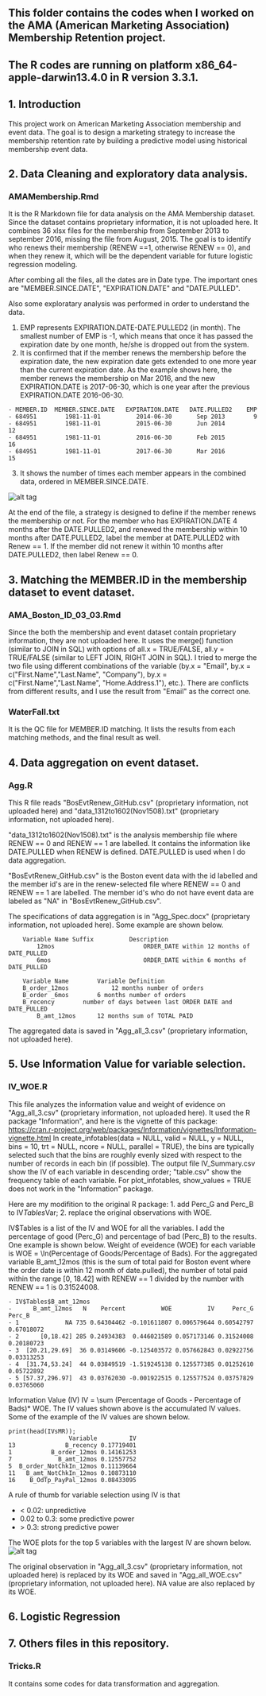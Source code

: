## This folder contains the codes when I worked on the AMA (American Marketing Association) Membership Retention project.
## The R codes are running on platform x86_64-apple-darwin13.4.0 in R version 3.3.1. 

## 1. Introduction
This project work on American Marketing Association membership and event data. The goal is to design a marketing strategy to increase the membership retention rate by building a predictive model using historical membership event data.

## 2. Data Cleaning and exploratory data analysis.

### AMAMembership.Rmd 
It is the R Markdown file for data analysis on the AMA Membership dataset. Since the dataset contains proprietary information, it is not uploaded here. It combines 36 xlsx files for the membership from September 2013 to september 2016, missing the file from August, 2015. The goal is to identify who renews their membership (RENEW ==1, otherwise RENEW == 0), and when they renew it, which will be the dependent variable for future logistic regression modeling. 
 
 After combing all the files, all the dates are in Date type. The important ones are "MEMBER.SINCE.DATE", "EXPIRATION.DATE" and "DATE.PULLED".
 
 Also some exploratary analysis was performed in order to understand the data.
 1. EMP represents EXPIRATION.DATE-DATE.PULLED2 (in month). The smallest number of EMP is -1, which means that once it has passed the expiration date by one month, he/she is dropped out from the system.
 2. It is confirmed that if the member renews the membership before the expiration date, the new expiration date gets extended to one more year than the current expiration date. As the example shows here, the member renews the membership on Mar 2016, and the new EXPIRATION.DATE is 2017-06-30, which is one year after the previous EXPIRATION.DATE 2016-06-30.
 ```
 - MEMBER.ID  MEMBER.SINCE.DATE   EXPIRATION.DATE   DATE.PULLED2    EMP
 - 684951        1981-11-01          2014-06-30       Sep 2013        9
 - 684951        1981-11-01          2015-06-30       Jun 2014        12
 - 684951        1981-11-01          2016-06-30       Feb 2015        16
 - 684951        1981-11-01          2017-06-30       Mar 2016        15
 ```
 3. It shows the number of times each member appears in the combined data, ordered in MEMBER.SINCE.DATE.
 
 ![alt tag](https://github.com/GeneralBunny/InternScitics/blob/master/AppearFreq.jpeg)

At the end of the file, a strategy is designed to define if the member renews the membership or not. For the member who has EXPIRATION.DATE 4 months after the DATE.PULLED2, and renewed the membership within 10 months after DATE.PULLED2, label the member at DATE.PULLED2 with Renew == 1. If the member did not renew it within 10 months after DATE.PULLED2, then label Renew == 0.

## 3. Matching the MEMBER.ID in the membership dataset to event dataset.

### AMA_Boston_ID_03_03.Rmd 
Since the both the membership and event dataset contain proprietary information, they are not uploaded here. It uses the merge() function (similar to JOIN in SQL) with options of all.x = TRUE/FALSE, all.y = TRUE/FALSE (similar to LEFT JOIN, RIGHT JOIN in SQL). I tried to merge the two file using different combinations of the variable (by.x = "Email", by.x = c("First.Name","Last.Name", "Company"), by.x = c("First.Name","Last.Name", "Home.Address.1"), etc.). There are conflicts from different results, and I use the result from "Email" as the correct one.

### WaterFall.txt 
It is the QC file for MEMBER.ID matching. It lists the results from each matching methods, and the final result as well.

## 4. Data aggregation on event dataset.
### Agg.R
This R file reads "BosEvtRenew_GitHub.csv" (proprietary information, not uploaded here) and "data_1312to1602(Nov1508).txt" (proprietary information, not uploaded here). 

"data_1312to1602(Nov1508).txt" is the analysis membership file where RENEW == 0 and RENEW == 1 are labelled. It contains the information like DATE.PULLED when RENEW is defined. DATE.PULLED is used when I do data aggregation. 

"BosEvtRenew_GitHub.csv" is the Boston event data with the id labelled and the member id's are in the renew-selected file where RENEW == 0 and RENEW == 1 are labelled. The member id's who do not have event data are labeled as "NA" in "BosEvtRenew_GitHub.csv".

The specifications of data aggregation is in "Agg_Spec.docx" (proprietary information, not uploaded here). Some example are shown below.
```
	Variable Name Suffix          Description
        12mos	                      ORDER_DATE within 12 months of DATE_PULLED
        6mos	                      ORDER_DATE within 6 months of DATE_PULLED
```

```
	Variable Name		 Variable Definition
	B_order_12mos            12 months number of orders
	B_order _6mos 		 6 months number of orders
	B_recency		 number of days between last ORDER DATE and DATE_PULLED
        B_amt_12mos		 12 months sum of TOTAL PAID
```
The aggregated data is saved in "Agg_all_3.csv" (proprietary information, not uploaded here).

## 5. Use Information Value for variable selection.
### IV_WOE.R
This file analyzes the information value and weight of evidence on "Agg_all_3.csv" (proprietary information, not uploaded here). It used the R package "Information", and here is the vignette of this package: https://cran.r-project.org/web/packages/Information/vignettes/Information-vignette.html In create_infotables(data = NULL, valid = NULL, y = NULL, bins = 10, trt = NULL, ncore = NULL, parallel = TRUE), the bins are typically selected such that the bins are roughly evenly sized with respect to the number of records in each bin (if possible). The output file IV_Summary.csv show the IV of each variable in descending order; "table.csv" show the frequency table of each variable. For plot_infotables, show_values = TRUE does not work in the "Information" package.

Here are my modifition to the original R package: 1. add Perc_G and Perc_B to IV$Tables$Var; 2. replace the original observations with WOE.

IV$Tables is a list of the IV and WOE for all the variables. I add the percentage of good (Perc_G) and percentage of bad (Perc_B) to the results. One example is shown below. Weight of eveidence (WOE) for each variable is 
WOE = \ln(Percentage of Goods/Percentage of Bads). For the aggregated variable B_amt_12mos (this is the sum of total paid for Boston event where the order date is within 12 month of date.pulled), the number of total paid within the range [0, 18.42] with RENEW == 1 divided by the number with RENEW == 1 is 0.31524008.
```
- IV$Tables$B_amt_12mos
-      B_amt_12mos   N    Percent          WOE          IV     Perc_G     Perc_B
- 1             NA 735 0.64304462 -0.101611807 0.006579644 0.60542797 0.67018072
- 2      [0,18.42] 285 0.24934383  0.446021589 0.057173146 0.31524008 0.20180723
- 3  [20.21,29.69]  36 0.03149606 -0.125403572 0.057662843 0.02922756 0.03313253
- 4  [31.74,53.24]  44 0.03849519 -1.519245138 0.125577385 0.01252610 0.05722892
- 5 [57.37,296.97]  43 0.03762030 -0.001922515 0.125577524 0.03757829 0.03765060
```

Information Value (IV) 
IV = \sum (Percentage of Goods - Percentage of Bads)\* WOE. The IV values shown above is the accumulated IV values. 
Some of the example of the IV values are shown below. 
```
print(head(IVsMR));
                 Variable         IV
13              B_recency 0.17719401
1           B_order_12mos 0.14161253
7             B_amt_12mos 0.12557752
5  B_order_NotChkIn_12mos 0.11139664
11   B_amt_NotChkIn_12mos 0.10873110
16    B_OdTp_PayPal_12mos 0.08433095
```

A rule of thumb for variable selection using IV is that 
* \< 0.02: unpredictive  
* 0.02 to 0.3: some predictive power 
* \> 0.3: strong predictive power

The WOE plots for the top 5 variables with the largest IV are shown below.
![alt tag](https://github.com/GeneralBunny/InternScitics/blob/master/WOE_5Var.jpeg)

The original observation in "Agg_all_3.csv" (proprietary information, not uploaded here) is replaced by its WOE and saved in "Agg_all_WOE.csv" (proprietary information, not uploaded here). NA value are also replaced by its WOE.

## 6. Logistic Regression

## 7. Others files in this repository.
### Tricks.R 
It contains some codes for data transformation and aggregation.
